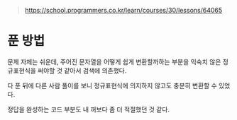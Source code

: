> https://school.programmers.co.kr/learn/courses/30/lessons/64065

# 푼 방법

문제 자체는 쉬운데, 주어진 문자열을 어떻게 쉽게 변환할까하는 부분을
익숙치 않은 정규표현식을 써야할 것 같아서 검색에 의존했다.

다 푼 뒤에 다른 사람 풀이를 보니
정규표현식에 의지하지 않고도 충분히 변환할 수 있었다.

정답을 완성하는 코드 부분도 내 꺼보다
좀 더 적절했던 것 같다.
